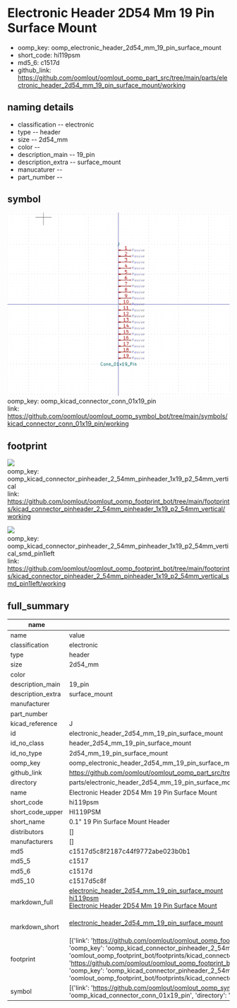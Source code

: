 # Electronic Header 2D54 Mm 19 Pin Surface Mount

  
* oomp_key: oomp_electronic_header_2d54_mm_19_pin_surface_mount 
* short_code: hi119psm
* md5_6: c1517d  
* github_link: https://github.com/oomlout/oomlout_oomp_part_src/tree/main/parts/electronic_header_2d54_mm_19_pin_surface_mount/working  
## naming details
* classification -- electronic
* type -- header
* size -- 2d54_mm
* color -- 
* description_main -- 19_pin
* description_extra -- surface_mount
* manucaturer -- 
* part_number -- 



## symbol

![](symbol/0/working/working_600.png)  
oomp_key: oomp_kicad_connector_conn_01x19_pin  
link: https://github.com/oomlout/oomlout_oomp_symbol_bot/tree/main/symbols/kicad_connector_conn_01x19_pin/working  

## footprint

![](footprint/0/working/working_600.png)  
oomp_key: oomp_kicad_connector_pinheader_2_54mm_pinheader_1x19_p2_54mm_vertical  
link: https://github.com/oomlout/oomlout_oomp_footprint_bot/tree/main/footprints/kicad_connector_pinheader_2_54mm_pinheader_1x19_p2_54mm_vertical/working  

![](footprint/0/working/working_600.png)  
oomp_key: oomp_kicad_connector_pinheader_2_54mm_pinheader_1x19_p2_54mm_vertical_smd_pin1left  
link: https://github.com/oomlout/oomlout_oomp_footprint_bot/tree/main/footprints/kicad_connector_pinheader_2_54mm_pinheader_1x19_p2_54mm_vertical_smd_pin1left/working  

## full_summary
| name | value | 
| --- | --- | 
| name | value | 
| classification | electronic | 
| type | header | 
| size | 2d54_mm | 
| color |  | 
| description_main | 19_pin | 
| description_extra | surface_mount | 
| manufacturer |  | 
| part_number |  | 
| kicad_reference | J | 
| id | electronic_header_2d54_mm_19_pin_surface_mount | 
| id_no_class | header_2d54_mm_19_pin_surface_mount | 
| id_no_type | 2d54_mm_19_pin_surface_mount | 
| oomp_key | oomp_electronic_header_2d54_mm_19_pin_surface_mount | 
| github_link | https://github.com/oomlout/oomlout_oomp_part_src/tree/main/parts/electronic_header_2d54_mm_19_pin_surface_mount/working | 
| directory | parts/electronic_header_2d54_mm_19_pin_surface_mount | 
| name | Electronic Header 2D54 Mm 19 Pin Surface Mount | 
| short_code | hi119psm | 
| short_code_upper | HI119PSM | 
| short_name | 0.1" 19 Pin Surface Mount Header | 
| distributors | [] | 
| manufacturers | [] | 
| md5 | c1517d5c8f2187c44f9772abe023b0b1 | 
| md5_5 | c1517 | 
| md5_6 | c1517d | 
| md5_10 | c1517d5c8f | 
| markdown_full | [electronic_header_2d54_mm_19_pin_surface_mount](https://github.com/oomlout/oomlout_oomp_part_src/tree/main/parts/electronic_header_2d54_mm_19_pin_surface_mount/working)<br>[hi119psm](https://github.com/oomlout/oomlout_oomp_part_src/tree/main/parts/electronic_header_2d54_mm_19_pin_surface_mount/working)<br>[Electronic Header 2D54 Mm 19 Pin Surface Mount](https://github.com/oomlout/oomlout_oomp_part_src/tree/main/parts/electronic_header_2d54_mm_19_pin_surface_mount/working)<br><br> | 
| markdown_short | [electronic_header_2d54_mm_19_pin_surface_mount](https://github.com/oomlout/oomlout_oomp_part_src/tree/main/parts/electronic_header_2d54_mm_19_pin_surface_mount/working)<br><br> | 
| footprint | [{'link': 'https://github.com/oomlout/oomlout_oomp_footprint_bot/tree/main/foootprntss/kicad_connector_pinheader_2_54mm_pinheader_1x19_p2_54mm_vertical', 'oomp_key': 'oomp_kicad_connector_pinheader_2_54mm_pinheader_1x19_p2_54mm_vertical', 'directory': 'oomlout_oomp_footprint_bot/footprints/kicad_connector_pinheader_2_54mm_pinheader_1x19_p2_54mm_vertical//working/working.kicad_mod'}, {'link': 'https://github.com/oomlout/oomlout_oomp_footprint_bot/tree/main/foootprntss/kicad_connector_pinheader_2_54mm_pinheader_1x19_p2_54mm_vertical_smd_pin1left', 'oomp_key': 'oomp_kicad_connector_pinheader_2_54mm_pinheader_1x19_p2_54mm_vertical_smd_pin1left', 'directory': 'oomlout_oomp_footprint_bot/footprints/kicad_connector_pinheader_2_54mm_pinheader_1x19_p2_54mm_vertical_smd_pin1left//working/working.kicad_mod'}] | 
| symbol | [{'link': 'https://github.com/oomlout/oomlout_oomp_symbol_bot/tree/main/symbols/kicad_connector_conn_01x19_pin', 'oomp_key': 'oomp_kicad_connector_conn_01x19_pin', 'directory': 'oomlout_oomp_symbol_bot/symbols/kicad_connector_conn_01x19_pin//working/working.kicad_sym'}] | 
